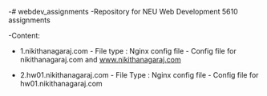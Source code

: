 -# webdev_assignments
 -Repository for NEU Web Development 5610 assignments

-Content:

 -  1.nikithanagaraj.com - File type : Nginx config file - Config file for nikithanagaraj.com and www.nikithanagaraj.com
 
 -  2.hw01.nikithanagaraj.com - File Type : Nginx config file - Config file for hw01.nikithanagaraj.com